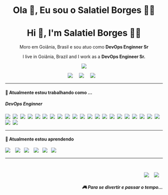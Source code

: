 <h1 align='center'> Ola 👋, Eu sou o Salatiel Borges  👨‍💻 </h1>
<h1 align='center'> Hi 👋, I'm Salatiel Borges  👨‍💻 </h1>

<p align='center'>
  Moro em Goiânia, Brasil e sou atuo como <b>DevOps Enginner Sr</b> 
  </p>
<p align='center'>
   I live in Goiânia, Brazil and I work as a <b>DevOps Engineer Sr.</b> 
</p>

<p align='center'>
  <a href="#"><img src="https://visitor-badge.glitch.me/badge?page_id=StefanyVasc.StefanyVasc??style=for-the-badge&logo=appveyor"></a>
</p>


<p align='center'>
  <a href="https://twitter.com/SalatielBorgs"><img src="https://img.shields.io/badge/twitter-%231DA1F2.svg?&style=for-the-badge&logo=twitter&logoColor=white" /></a>&nbsp;&nbsp;&nbsp;&nbsp;
  <a href="https://www.linkedin.com/in/salatielborges/"><img src="https://img.shields.io/badge/linkedin-%230077B5.svg?&style=for-the-badge&logo=linkedin&logoColor=white" /></a>&nbsp;&nbsp;&nbsp;&nbsp;
  <a href="mailto:salatiel_borges@hotmail.com?subject=Olá%20Stefany"><img src="https://img.shields.io/badge/Microsoft_Outlook-0078D4?style=for-the-badge&logo=microsoft-outlook&logoColor=white" /></a>&nbsp;&nbsp;&nbsp;&nbsp;

</p>


<hr>

<h4>🔭  Atualmente estou trabalhando como ...</h4>

<h5>DevOps Enginner</h5>
<p >
  <img src="https://img.shields.io/badge/git-%23F05033.svg?style=for-the-badge&logo=git&logoColor=white" />&nbsp;&nbsp;<img src="https://img.shields.io/badge/github-%23121011.svg?style=for-the-badge&logo=github&logoColor=white" />&nbsp;&nbsp;<img src="https://img.shields.io/badge/docker-%230db7ed.svg?style=for-the-badge&logo=docker&logoColor=white" />&nbsp;&nbsp;<img src="https://img.shields.io/badge/React-20232A?style=for-the-badge&logo=react&logoColor=61DAFB" />&nbsp;&nbsp;<img src="https://img.shields.io/badge/python-3670A0?style=for-the-badge&logo=python&logoColor=ffdd54">&nbsp;&nbsp;<img src="https://img.shields.io/badge/shell_script-%23121011.svg?style=for-the-badge&logo=gnu-bash&logoColor=white" />&nbsp;&nbsp;<img src="https://img.shields.io/badge/Linux-FCC624?style=for-the-badge&logo=linux&logoColor=black" />&nbsp;&nbsp;<img src="https://img.shields.io/badge/ansible-%231A1918.svg?style=for-the-badge&logo=ansible&logoColor=white" />&nbsp;&nbsp;<img src="https://img.shields.io/badge/nginx-%23009639.svg?style=for-the-badge&logo=nginx&logoColor=white" />&nbsp;&nbsp;<img src="https://img.shields.io/badge/jenkins-%232C5263.svg?style=for-the-badge&logo=jenkins&logoColor=white" />&nbsp;&nbsp;<img src="https://img.shields.io/badge/kubernetes-%23326ce5.svg?style=for-the-badge&logo=kubernetes&logoColor=white" />&nbsp;&nbsp;<img src="https://img.shields.io/badge/azure-%230072C6.svg?style=for-the-badge&logo=microsoftazure&logoColor=white" />&nbsp;&nbsp;<img src="https://img.shields.io/badge/DigitalOcean-%230167ff.svg?style=for-the-badge&logo=digitalOcean&logoColor=white" />&nbsp;&nbsp;<img src="https://img.shields.io/badge/GoogleCloud-%234285F4.svg?style=for-the-badge&logo=google-cloud&logoColor=white" />&nbsp;&nbsp;<img src="https://img.shields.io/badge/postgres-%23316192.svg?style=for-the-badge&logo=postgresql&logoColor=white" />&nbsp;&nbsp;<img src="https://img.shields.io/badge/MongoDB-%234ea94b.svg?style=for-the-badge&logo=mongodb&logoColor=white" />&nbsp;&nbsp;<img src="https://img.shields.io/badge/Microsoft%20SQL%20Server-CC2927?style=for-the-badge&logo=microsoft%20sql%20server&logoColor=white" />&nbsp;&nbsp;<img src="https://img.shields.io/badge/gitlab%20ci-%23181717.svg?style=for-the-badge&logo=gitlab&logoColor=white" />&nbsp;&nbsp;<img src="https://img.shields.io/badge/github%20actions-%232671E5.svg?style=for-the-badge&logo=githubactions&logoColor=white" />&nbsp;&nbsp;<img src="https://img.shields.io/badge/redis-%23DD0031.svg?style=for-the-badge&logo=redis&logoColor=white" />&nbsp;&nbsp;<img src="https://img.shields.io/badge/Rabbitmq-FF6600?style=for-the-badge&logo=rabbitmq&logoColor=white)" />&nbsp;&nbsp;<img src="https://img.shields.io/badge/Apache%20Kafka-000?style=for-the-badge&logo=apachekafka" />&nbsp;&nbsp;<img src="https://img.shields.io/badge/Windows-0078D6?style=for-the-badge&logo=windows&logoColor=white" />&nbsp;&nbsp;
</p>


<hr>

<h4>🌱  Atualmente estou aprendendo</h4>
<p >
  <img src="https://img.shields.io/badge/AWS-%23FF9900.svg?style=for-the-badge&logo=amazon-aws&logoColor=white" />&nbsp;&nbsp;&nbsp;&nbsp;<img src="https://img.shields.io/badge/Red%20Hat-EE0000?style=for-the-badge&logo=redhat&logoColor=white" />&nbsp;&nbsp;&nbsp;<img src="https://img.shields.io/badge/node.js%20-%23339933.svg?&style=for-the-badge&logo=node.js&logoColor=white" />&nbsp;&nbsp;&nbsp;&nbsp;<img src="https://img.shields.io/badge/React_Native-20232A?style=for-the-badge&logo=react&logoColor=61DAFB" />&nbsp;&nbsp;&nbsp;<img src="https://img.shields.io/badge/terraform-%235835CC.svg?style=for-the-badge&logo=terraform&logoColor=white" />&nbsp;&nbsp;&nbsp;<img src="https://img.shields.io/badge/vuejs-%2335495e.svg?style=for-the-badge&logo=vuedotjs&logoColor=%234FC08D" />&nbsp;&nbsp;&nbsp;
</p>


<hr>

<br>
<p align="right">
  <a href="https://open.spotify.com/playlist/2w8GYqYdH6ve3g0nGcJcgE?si=7bCl8yynR2Saz4VPR6mDXQ"><img src="https://img.shields.io/badge/spotify-%231ED760.svg?&style=for-the-badge&logo=spotify&logoColor=white" /></a>&nbsp;&nbsp;&nbsp;
  <a href="https://steamcommunity.com/id/salatielborges/"><img src="https://img.shields.io/badge/Steam-%23000000.svg?&style=for-the-badge&logo=steam&logoColor=white" /></a>&nbsp;&nbsp;&nbsp;
  <h5 align="right">🎮 Para se divertir e passar o tempo...</h5>
</p>


